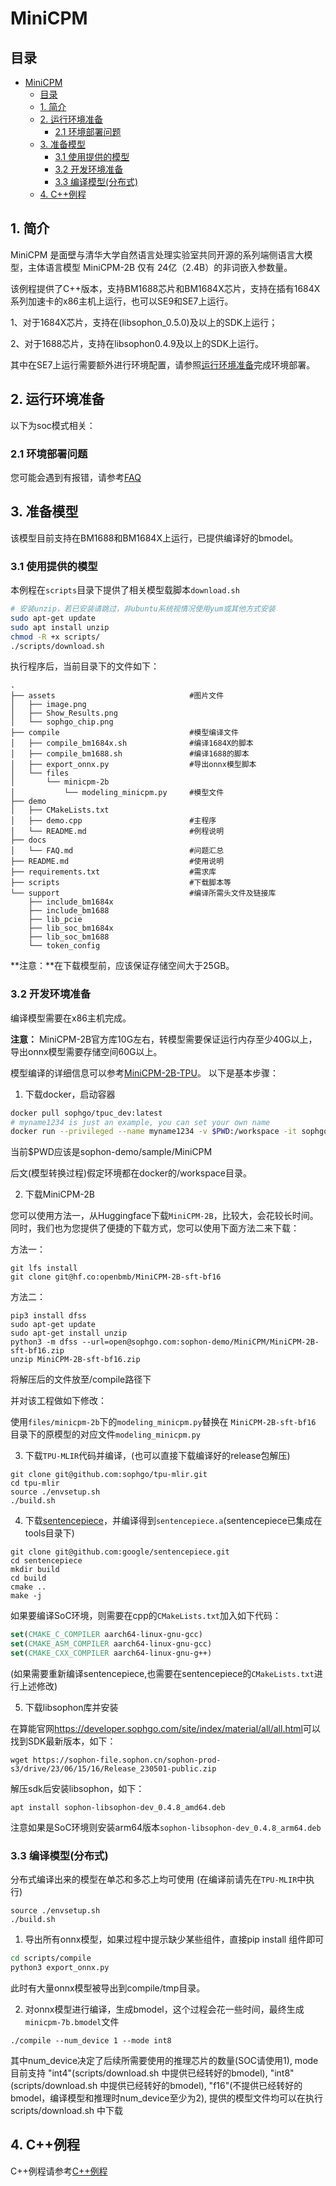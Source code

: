 # MiniCPM

## 目录
- [MiniCPM](#minicpm)
  - [目录](#目录)
  - [1. 简介](#1-简介)
  - [2. 运行环境准备](#2-运行环境准备)
    - [2.1 环境部署问题](#21-环境部署问题)
  - [3. 准备模型](#3-准备模型)
    - [3.1 使用提供的模型](#31-使用提供的模型)
    - [3.2 开发环境准备](#32-开发环境准备)
    - [3.3 编译模型(分布式)](#33-编译模型分布式)
  - [4. C++例程](#4-C++例程)

## 1. 简介
MiniCPM 是面壁与清华大学自然语言处理实验室共同开源的系列端侧语言大模型，主体语言模型 MiniCPM-2B 仅有 24亿（2.4B）的非词嵌入参数量。

该例程提供了C++版本，支持BM1688芯片和BM1684X芯片，支持在插有1684X系列加速卡的x86主机上运行，也可以SE9和SE7上运行。

1、对于1684X芯片，支持在(libsophon_0.5.0)及以上的SDK上运行；

2、对于1688芯片，支持在libsophon0.4.9及以上的SDK上运行。

其中在SE7上运行需要额外进行环境配置，请参照[运行环境准备](#2-运行环境准备)完成环境部署。


## 2. 运行环境准备
以下为soc模式相关：

### 2.1 环境部署问题
您可能会遇到有报错，请参考[FAQ](./docs/FAQ.md)


## 3. 准备模型
该模型目前支持在BM1688和BM1684X上运行，已提供编译好的bmodel。

### 3.1 使用提供的模型

​本例程在`scripts`目录下提供了相关模型载脚本`download.sh`

```bash
# 安装unzip，若已安装请跳过，非ubuntu系统视情况使用yum或其他方式安装
sudo apt-get update
sudo apt install unzip
chmod -R +x scripts/
./scripts/download.sh
```
 
执行程序后，当前目录下的文件如下：

```
.
├── assets                              #图片文件
│   ├── image.png
│   ├── Show_Results.png
│   └── sophgo_chip.png
├── compile                             #模型编译文件
│   ├── compile_bm1684x.sh              #编译1684X的脚本
│   ├── compile_bm1688.sh               #编译1688的脚本
│   ├── export_onnx.py                  #导出onnx模型脚本
│   └── files                           
│       └── minicpm-2b                  
│           └── modeling_minicpm.py     #模型文件
├── demo        
│   ├── CMakeLists.txt                  
│   ├── demo.cpp                        #主程序
│   └── README.md                       #例程说明
├── docs               
│   └── FAQ.md                          #问题汇总
├── README.md                           #使用说明
├── requirements.txt                    #需求库
├── scripts                             #下载脚本等
└── support                             #编译所需头文件及链接库
    ├── include_bm1684x
    ├── include_bm1688
    ├── lib_pcie
    ├── lib_soc_bm1684x
    ├── lib_soc_bm1688
    └── token_config
```
 
**注意：**在下载模型前，应该保证存储空间大于25GB。

### 3.2 开发环境准备
编译模型需要在x86主机完成。

**注意：** MiniCPM-2B官方库10G左右，转模型需要保证运行内存至少40G以上，导出onnx模型需要存储空间60G以上。

模型编译的详细信息可以参考[MiniCPM-2B-TPU](https://github.com/XuanjieXiao/MiniCPM-2B-TPU.git)。
以下是基本步骤：

1. 下载docker，启动容器

```bash
docker pull sophgo/tpuc_dev:latest
# myname1234 is just an example, you can set your own name
docker run --privileged --name myname1234 -v $PWD:/workspace -it sophgo/tpuc_dev:latest
```

当前$PWD应该是sophon-demo/sample/MiniCPM

后文(模型转换过程)假定环境都在docker的/workspace目录。

2. 下载MiniCPM-2B

您可以使用方法一，从Huggingface下载`MiniCPM-2B`，比较大，会花较长时间。同时，我们也为您提供了便捷的下载方式，您可以使用下面方法二来下载：

方法一：
``` shell
git lfs install
git clone git@hf.co:openbmb/MiniCPM-2B-sft-bf16
```

方法二：
``` shell
pip3 install dfss
sudo apt-get update
sudo apt-get install unzip
python3 -m dfss --url=open@sophgo.com:sophon-demo/MiniCPM/MiniCPM-2B-sft-bf16.zip
unzip MiniCPM-2B-sft-bf16.zip
```

将解压后的文件放至/compile路径下

并对该工程做如下修改：

使用`files/minicpm-2b`下的`modeling_minicpm.py`替换在 `MiniCPM-2B-sft-bf16` 目录下的原模型的对应文件`modeling_minicpm.py`

3. 下载`TPU-MLIR`代码并编译，(也可以直接下载编译好的release包解压)

``` shell
git clone git@github.com:sophgo/tpu-mlir.git
cd tpu-mlir
source ./envsetup.sh
./build.sh
```

4. 下载[sentencepiece](https://github.com/google/sentencepiece)，并编译得到`sentencepiece.a`(sentencepiece已集成在tools目录下)

```shell
git clone git@github.com:google/sentencepiece.git
cd sentencepiece
mkdir build
cd build
cmake ..
make -j
```

如果要编译SoC环境，则需要在cpp的`CMakeLists.txt`加入如下代码：

```cmake
set(CMAKE_C_COMPILER aarch64-linux-gnu-gcc)
set(CMAKE_ASM_COMPILER aarch64-linux-gnu-gcc)
set(CMAKE_CXX_COMPILER aarch64-linux-gnu-g++)
```
(如果需要重新编译sentencepiece,也需要在sentencepiece的`CMakeLists.txt`进行上述修改)

5. 下载libsophon库并安装

在算能官网<https://developer.sophgo.com/site/index/material/all/all.html>可以找到SDK最新版本，如下：

```shell
wget https://sophon-file.sophon.cn/sophon-prod-s3/drive/23/06/15/16/Release_230501-public.zip
```
解压sdk后安装libsophon，如下：

```shell
apt install sophon-libsophon-dev_0.4.8_amd64.deb
```

注意如果是SoC环境则安装arm64版本`sophon-libsophon-dev_0.4.8_arm64.deb`

### 3.3 编译模型(分布式)

分布式编译出来的模型在单芯和多芯上均可使用
(在编译前请先在`TPU-MLIR`中执行)

```shell
source ./envsetup.sh
./build.sh
```

1. 导出所有onnx模型，如果过程中提示缺少某些组件，直接pip install 组件即可

```bash
cd scripts/compile
python3 export_onnx.py
```
此时有大量onnx模型被导出到compile/tmp目录。

2. 对onnx模型进行编译，生成bmodel，这个过程会花一些时间，最终生成`minicpm-7b.bmodel`文件　
```shell
./compile --num_device 1 --mode int8
```
其中num_device决定了后续所需要使用的推理芯片的数量(SOC请使用1), mode目前支持
"int4"(scripts/download.sh 中提供已经转好的bmodel),
"int8"(scripts/download.sh 中提供已经转好的bmodel),
"f16"(不提供已经转好的bmodel，编译模型和推理时num_device至少为2),
提供的模型文件均可以在执行scripts/download.sh 中下载

## 4. C++例程
C++例程请参考[C++例程](./cpp/README.md)
